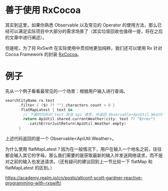 # 善于使用 RxCocoa

其实到这里，如果你熟悉 Observable 以及常见的 Operator 的使用方法，那么已经可以满足实际项目中大部分的需求场景了（其实垃圾回收也值得一提，将在之后的文章中进行阐述）。

但是呢，为了将 RxSwift 在实际使用中贯彻地更加纯粹，我们还可以使用 Rx 针对 Cocoa Framework 的封装 [RxCocoa](https://github.com/ReactiveX/RxSwift/tree/master/RxCocoa)。

# 例子
先从一个例子看看最常见的一个场景：根据用户输入进行查询。
```swift
searchCityName.rx.text
      .filter { ($0 ?? "").characters.count > 0 }
      .flatMapLatest { text in
        // 下面的代码对 text 发送 api 请求，并返回 Observable<ApiUtil.Weather>
        return ApiUtil.shared.currentWeather(city: text ?? "Error")
          .catchErrorJustReturn(ApiUtil.Weather.empty)
      }
```
上述代码返回的是一个 Observable<ApiUtil.Weather>。

为什么使用 flatMapLatest？因为在一般情况下，用户在输入一个地名之前，往往都会输入其它的字母。那么我们需要的是获取最新的输入并发送网络请求，而不是对之前的输入也发送请求。（还有疑问的建议回到上一节比较一下 flatMap 和 flatMapLatest 的区别。）

https://academy.realm.io/cn/posts/altconf-scott-gardner-reactive-programming-with-rxswift/








